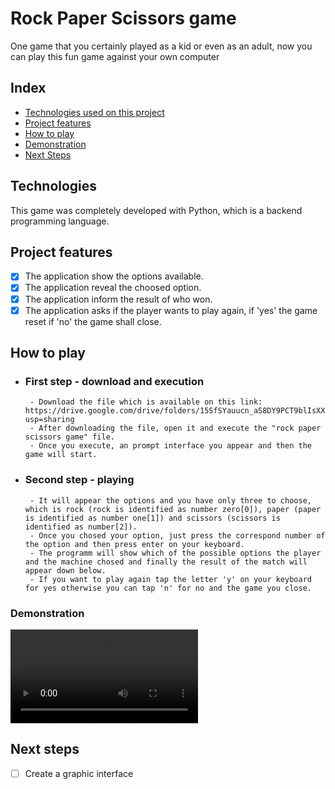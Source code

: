 # Rock Paper Scissors game
One game that you certainly played as a kid or even as an adult, now you can play this fun game against your own computer

## Index
- <a href="#-technologies"> Technologies used on this project </a>
- <a href="#-features"> Project features </a>
- <a href="#-how"> How to play </a>
- <a href="#-demo"> Demonstration </a>
- <a href="#-next"> Next Steps </a>

## Technologies
This game was completely developed with Python, which is a backend programming language.  


## Project features
- [x] The application show the options available.
- [x] The application reveal the choosed option.
- [x] The application inform the result of who won.
- [x] The application asks if the player wants to play again, if 'yes' the game reset if 'no' the game shall close.

##  How to play
- ### First step - download and execution
       - Download the file which is available on this link: https://drive.google.com/drive/folders/15SfSYauucn_aS8DY9PCT9blIsXXa2rX2?usp=sharing
       - After downloading the file, open it and execute the "rock paper scissors game" file.
       - Once you execute, an prompt interface you appear and then the game will start.
- ### Second step - playing
       - It will appear the options and you have only three to choose, which is rock (rock is identified as number zero[0]), paper (paper is identified as number one[1]) and scissors (scissors is identified as number[2]).
       - Once you chosed your option, just press the correspond number of the option and then press enter on your keyboard.
       - The programm will show which of the possible options the player and the machine chosed and finally the result of the match will appear down below.
       - If you want to play again tap the letter 'y' on your keyboard for yes otherwise you can tap 'n' for no and the game you close.


### Demonstration
![simulation](./assets/simulation.mp4)

## Next steps
- [ ] Create a graphic interface
